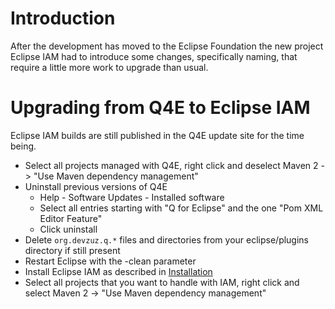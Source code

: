 # Introduction #

After the development has moved to the Eclipse Foundation the new project Eclipse IAM had to introduce some changes, specifically naming, that require a little more work to upgrade than usual.


# Upgrading from Q4E to Eclipse IAM #


Eclipse IAM builds are still published in the Q4E update site for the time being.

  * Select all projects managed with Q4E, right click and deselect Maven 2 -> "Use Maven dependency management"
  * Uninstall previous versions of Q4E
    * Help - Software Updates - Installed software
    * Select all entries starting with "Q for Eclipse" and the one "Pom XML Editor Feature"
    * Click uninstall
  * Delete `org.devzuz.q.*` files and directories from your eclipse/plugins directory if still present
  * Restart Eclipse with the -clean parameter
  * Install Eclipse IAM as described in [Installation](Installation.md)
  * Select all projects that you want to handle with IAM, right click and select Maven 2 -> "Use Maven dependency management"